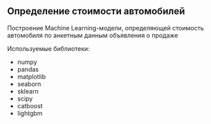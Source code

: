<h2>
  Определение стоимости автомобилей
</h2>

<p>
  Построение Machine Learning-модели, определяющей стоимость автомобиля по анкетным данным объявления о продаже
</p>

<p>
  Используемые библиотеки:
</p>
<ul>
  <li>numpy</li>
  <li>pandas</li>
  <li>matplotlib</li>
  <li>seaborn</li>
  <li>sklearn</li>
  <li>scipy</li>
  <li>catboost</li>
  <li>lightgbm</li>
</ul>
